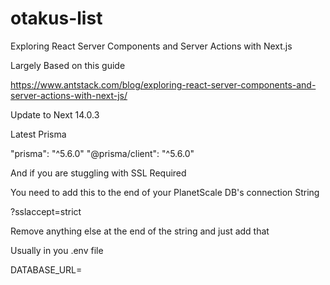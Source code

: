 # otakus-list

Exploring React Server Components and Server Actions with Next.js

Largely Based on this guide

https://www.antstack.com/blog/exploring-react-server-components-and-server-actions-with-next-js/

Update to Next 14.0.3

Latest Prisma

"prisma": "^5.6.0"
"@prisma/client": "^5.6.0"

And if you are stuggling with SSL Required

You need to add this to the end of your PlanetScale DB's connection String

?sslaccept=strict

Remove anything else at the end of the string and just add that 

Usually in you .env file

DATABASE_URL=
